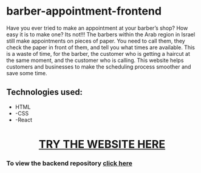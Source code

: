 # barber-appointment-frontend

<p>Have you ever tried to make an appointment at your barber’s shop? How easy it is to make one? Its not!!! The barbers within the Arab region in Israel still make appointments on pieces of paper. You need to call them, they check the paper in front of them, and tell you what times are available.
This is a waste of time, for the barber, the customer who is getting a haircut at the same moment,  and the customer who is calling.
This website helps customers and businesses to make the scheduling process smoother and save some time.
</p>

## Technologies used:
- HTML
- -CSS
- -React

<h1 align="center"><a href="https://cranky-babbage-f1c5b5.netlify.app/">TRY THE WEBSITE HERE</a></h1>

### To view the backend repository <a href="https://github.com/muhammadawwad9/barber-appointment-backend">click here</a>
